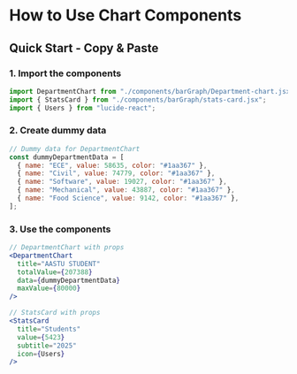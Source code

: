# How to Use Chart Components

## Quick Start - Copy & Paste

### 1. Import the components

```jsx
import DepartmentChart from "./components/barGraph/Department-chart.jsx";
import { StatsCard } from "./components/barGraph/stats-card.jsx";
import { Users } from "lucide-react";
```

### 2. Create dummy data

```jsx
// Dummy data for DepartmentChart
const dummyDepartmentData = [
  { name: "ECE", value: 58635, color: "#1aa367" },
  { name: "Civil", value: 74779, color: "#1aa367" },
  { name: "Software", value: 19027, color: "#1aa367" },
  { name: "Mechanical", value: 43887, color: "#1aa367" },
  { name: "Food Science", value: 9142, color: "#1aa367" },
];
```

### 3. Use the components

```jsx
// DepartmentChart with props
<DepartmentChart
  title="AASTU STUDENT"
  totalValue={207388}
  data={dummyDepartmentData}
  maxValue={80000}
/>

// StatsCard with props
<StatsCard
  title="Students"
  value={5423}
  subtitle="2025"
  icon={Users}
/>
```

